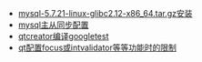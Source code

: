 - [mysql-5.7.21-linux-glibc2.12-x86_64.tar.gz安装](./mysql-5.7.21-linux-glibc2.12-x86_64.tar.gz安装.md)
- [mysql主从同步配置](./mysql主从同步配置.md)
- [qtcreator编译googletest](./qtcreator编译googletest.md)
- [qt配置focus或intvalidator等等功能时的限制](./)
